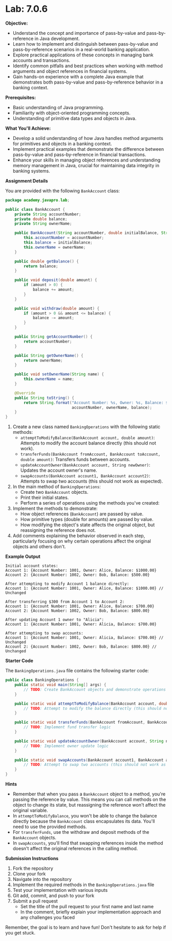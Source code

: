 # Lab: 7.0.6

**Objective:**

- Understand the concept and importance of pass-by-value and pass-by-reference in Java development.
- Learn how to implement and distinguish between pass-by-value and pass-by-reference scenarios in a real-world banking
  application.
- Explore practical applications of these concepts in managing bank accounts and transactions.
- Identify common pitfalls and best practices when working with method arguments and object references in financial
  systems.
- Gain hands-on experience with a complete Java example that demonstrates both pass-by-value and pass-by-reference
  behavior in a banking context.

**Prerequisites:**

- Basic understanding of Java programming.
- Familiarity with object-oriented programming concepts.
- Understanding of primitive data types and objects in Java.

**What You'll Achieve:**

- Develop a solid understanding of how Java handles method arguments for primitives and objects in a banking context.
- Implement practical examples that demonstrate the difference between pass-by-value and pass-by-reference in financial
  transactions.
- Enhance your skills in managing object references and understanding memory management in Java, crucial for maintaining
  data integrity in banking systems.

**Assignment Details**

You are provided with the following `BankAccount` class:

```java
package academy.javapro.lab;

public class BankAccount {
    private String accountNumber;
    private double balance;
    private String ownerName;

    public BankAccount(String accountNumber, double initialBalance, String ownerName) {
        this.accountNumber = accountNumber;
        this.balance = initialBalance;
        this.ownerName = ownerName;
    }

    public double getBalance() {
        return balance;
    }

    public void deposit(double amount) {
        if (amount > 0) {
            balance += amount;
        }
    }

    public void withdraw(double amount) {
        if (amount > 0 && amount <= balance) {
            balance -= amount;
        }
    }

    public String getAccountNumber() {
        return accountNumber;
    }

    public String getOwnerName() {
        return ownerName;
    }

    public void setOwnerName(String name) {
        this.ownerName = name;
    }

    @Override
    public String toString() {
        return String.format("Account Number: %s, Owner: %s, Balance: $%.2f", 
                             accountNumber, ownerName, balance);
    }
}

```

1. Create a new class named `BankingOperations` with the following static methods:
    - `attemptToModifyBalance(BankAccount account, double amount)`: Attempts to modify the account balance directly (this should not work). 
    - `transferFunds(BankAccount fromAccount, BankAccount toAccount, double amount)`: Transfers funds between accounts. 
    - `updateAccountOwner(BankAccount account, String newOwner)`: Updates the account owner's name. 
    - `swapAccounts(BankAccount account1, BankAccount account2)`: Attempts to swap two accounts (this should not work as expected).
2. In the main method of `BankingOperations`:
   - Create two `BankAccount` objects.
   - Print their initial states.
   - Perform a series of operations using the methods you've created:
3. Implement the methods to demonstrate:
   - How object references (`BankAccount`) are passed by value.
   - How primitive types (double for amounts) are passed by value.
   - How modifying the object's state affects the original object, but reassigning the reference does not.
4. Add comments explaining the behavior observed in each step, particularly focusing on why certain operations affect the original objects and others don't.

**Example Output**

```
Initial account states:
Account 1: {Account Number: 1001, Owner: Alice, Balance: $1000.00}
Account 2: {Account Number: 1002, Owner: Bob, Balance: $500.00}

After attempting to modify Account 1 balance directly:
Account 1: {Account Number: 1001, Owner: Alice, Balance: $1000.00} // Unchanged

After transferring $300 from Account 1 to Account 2:
Account 1: {Account Number: 1001, Owner: Alice, Balance: $700.00}
Account 2: {Account Number: 1002, Owner: Bob, Balance: $800.00}

After updating Account 1 owner to "Alicia":
Account 1: {Account Number: 1001, Owner: Alicia, Balance: $700.00}

After attempting to swap accounts:
Account 1: {Account Number: 1001, Owner: Alicia, Balance: $700.00} // Unchanged
Account 2: {Account Number: 1002, Owner: Bob, Balance: $800.00} // Unchanged
```

**Starter Code**

The `BankingOperations.java` file contains the following starter code:

```java
public class BankingOperations {
    public static void main(String[] args) {
        // TODO: Create BankAccount objects and demonstrate operations
    }

    public static void attemptToModifyBalance(BankAccount account, double amount) {
        // TODO: Attempt to modify the balance directly (this should not work)
    }

    public static void transferFunds(BankAccount fromAccount, BankAccount toAccount, double amount) {
        // TODO: Implement fund transfer logic
    }

    public static void updateAccountOwner(BankAccount account, String newOwner) {
        // TODO: Implement owner update logic
    }

    public static void swapAccounts(BankAccount account1, BankAccount account2) {
        // TODO: Attempt to swap two accounts (this should not work as expected)
    }
}

```

**Hints**

- Remember that when you pass a `BankAccount` object to a method, you're passing the reference by value. This means you
  can call methods on the object to change its state, but reassigning the reference won't affect the original variable.
- In `attemptToModifyBalance`, you won't be able to change the balance directly because the `BankAccount` class
  encapsulates its data. You'll need to use the provided methods.
- For `transferFunds`, use the withdraw and deposit methods of the `BankAccount` objects.
- In `swapAccounts`, you'll find that swapping references inside the method doesn't affect the original references in
  the calling method.

**Submission Instructions**

1. Fork the repository
2. Clone your fork
3. Navigate into the repository
4. Implement the required methods in the `BankingOperations.java` file
5. Test your implementation with various inputs
6. Git add, commit, and push to your fork
7. Submit a pull request
    - Set the title of the pull request to your first name and last name
    - In the comment, briefly explain your implementation approach and any challenges you faced

Remember, the goal is to learn and have fun! Don't hesitate to ask for help if you get stuck.